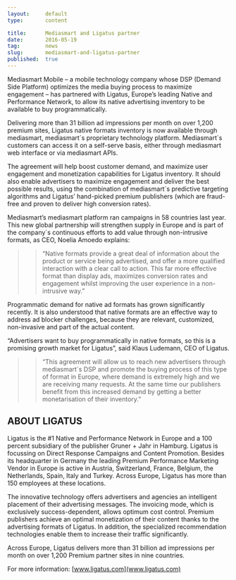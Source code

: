 ```yaml
---
layout:     default
type:       content

title:      Mediasmart and Ligatus partner
date:       2016-05-19
tag:        news
slug:       mediasmart-and-ligatus-partner
published:  true
---
```


Mediasmart Mobile – a mobile technology company whose DSP (Demand Side Platform) optimizes the media buying process to maximize engagement – has partnered with Ligatus, Europe’s leading Native and Performance Network, to allow its native advertising inventory to be available to buy programmatically.

Delivering more than 31 billion ad impressions per month on over 1,200 premium sites, Ligatus native formats inventory is now available through mediasmart, mediasmart´s proprietary technology platform. Mediasmart´s customers can access it on a self-serve basis, either through mediasmart web interface or via mediasmart APIs.

The agreement will help boost customer demand, and maximize user engagement and monetization capabilities for Ligatus inventory. It should also enable advertisers to maximize engagement and deliver the best possible results, using the combination of mediasmart´s predictive targeting algorithms and Ligatus’ hand-picked premium publishers (which are fraud-free and proven to deliver high conversion rates).

Mediasmart’s mediasmart platform ran campaigns in 58 countries last year. This new global partnership will strengthen supply in Europe and is part of the company´s continuous efforts to add value through non-intrusive formats, as CEO, Noelia Amoedo explains:

>> “Native formats provide a great deal of information about the product or service being advertised, and offer a more qualified interaction with a clear call to action. This far more effective format than display ads, maximizes conversion rates and engagement whilst improving the user experience in a non-intrusive way.”

Programmatic demand for native ad formats has grown significantly recently. It is also understood that native formats are an effective way to address ad blocker challenges, because they are relevant, customized, non-invasive and part of the actual content.

“Advertisers want to buy programmatically in native formats, so this is a promising growth market for Ligatus”, said Klaus Ludemann, CEO of Ligatus.

>> “This agreement will allow us to reach new advertisers through mediasmart´s DSP and promote the buying process of this type of format in Europe, where demand is extremely high and we are receiving many requests. At the same time our publishers benefit from this increased demand by getting a better monetarisation of their inventory.”


## ABOUT LIGATUS

Ligatus is the #1 Native and Performance Network in Europe and a 100 percent subsidiary of the publisher Gruner + Jahr in Hamburg. Ligatus is focussing on Direct Response Campaigns and Content Promotion. Besides its headquarter in Germany the leading Premium Performance Marketing Vendor in Europe is active in Austria, Switzerland, France, Belgium, the Netherlands, Spain, Italy and Turkey. Across Europe, Ligatus has more than 150 employees at these locations.

The innovative technology offers advertisers and agencies an intelligent placement of their advertising messages. The invoicing mode, which is exclusively success-dependent, allows optimum cost control. Premium publishers achieve an optimal monetization of their content thanks to the advertising formats of Ligatus. In addition, the specialized recommendation technologies enable them to increase their traffic significantly.

Across Europe, Ligatus delivers more than 31 billion ad impressions per month on over 1,200 Premium partner sites in nine countries.

For more information: [www.ligatus.com](www.ligatus.com)
